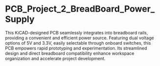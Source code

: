 # PCB_Project_2_BreadBoard_Power_Supply
This KiCAD-designed PCB seamlessly integrates into breadboard rails, providing a convenient and efficient power source. Featuring dual voltage options of 5V and 3.3V, easily selectable through onboard switches, this PCB empowers rapid prototyping and experimentation. Its streamlined design and direct breadboard compatibility enhance workspace organization and accelerate project development.
